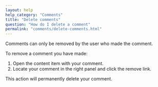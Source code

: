 ```yaml
---
layout: help
help_category: "Comments"
title: "Delete comments"
question: "How do I delete a comment"
permalink: "comments/delete-comments.html"
---
```


Comments can only be removed by the user who made the comment.

To remove a comment you have made:

1.  Open the content item with your comment.
2.  Locate your comment in the right panel and click the remove link.

This action will permanently delete your comment.

